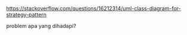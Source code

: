 https://stackoverflow.com/questions/16212314/uml-class-diagram-for-strategy-pattern

problem apa yang dihadapi?